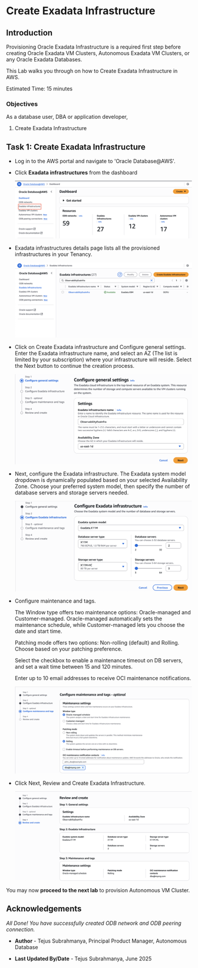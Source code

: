 # Create Exadata Infrastructure

## Introduction

Provisioning Oracle Exadata Infrastructure is a required first step before creating Oracle Exadata VM Clusters, Autonomous Exadata VM Clusters, or any Oracle Exadata Databases.

This Lab walks you through on how to Create Exadata Infrastructure in AWS. 


Estimated Time: 15 minutes


### Objectives

As a database user, DBA or application developer,
1. Create Exadata Infrastructure


## Task 1: Create Exadata Infrastructure

- Log in to the AWS portal and navigate to 'Oracle Database@AWS'.

- Click **Exadata infrastructures** from the dashboard
    
    ![This image shows the result of performing the above step.](./images/exadata_infrastructure.png " ")


- Exadata infrastructures details page lists all the provisioned infrastructures in your Tenancy.

    
    ![This image shows the result of performing the above step.](./images/exadata_details.png " ")


- Click on Create Exadata infrastructure and Configure general settings. Enter the Exadata infrastructure name, and select an AZ (The list is limited by your subscription) where your infrastructure will reside. Select the Next button to continue the creation process.

    ![This image shows the result of performing the above step.](./images/configure_settings.png " ")


- Next, configure the Exadata infrastructure. The Exadata system model dropdown is dynamically populated based on your selected Availability Zone. Choose your preferred system model, then specify the number of database servers and storage servers needed.

    
    ![This image shows the result of performing the above step.](./images/configure_exadata.png " ")

- Configure maintenance and tags.
    
    The Window type offers two maintenance options: Oracle-managed and Customer-managed. Oracle-managed automatically sets the maintenance schedule, while Customer-managed lets you choose the date and start time.
    
    Patching mode offers two options: Non-rolling (default) and Rolling. Choose based on your patching preference.

    Select the checkbox to enable a maintenance timeout on DB servers, and set a wait time between 15 and 120 minutes.

    Enter up to 10 email addresses to receive OCI maintenance notifications.

    ![This image shows the result of performing the above step.](./images/configure_maintenance.png " ")
    

- Click Next, Review and Create Exadata Infrastructure.

    ![This image shows the result of performing the above step.](./images/review.png " ")


You may now **proceed to the next lab** to provision Autonomous VM Cluster.

## Acknowledgements

*All Done! You have successfully created ODB network and ODB peering connection.*

- **Author** - Tejus Subrahmanya, Principal Product Manager, Autonomous Database 

- **Last Updated By/Date** - Tejus Subrahmanya, June 2025